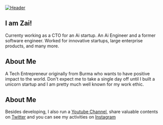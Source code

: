 [![Header](https://github.com/zaiYellYintAung/zaiYellYintAung/blob/master/banner.png?raw=true "Header")](https://github.com/zaiYellYintAung)

## I am Zai!

Currenty working as a CTO for an Ai startup. An Ai Engineer and a former software engineer. Worked for innovative startups, large enterprise products, and many more.

## About Me

A Tech Entrepreneur originally from Burma who wants to have positive impact to the world. Don't expect me to take a single day off until I built a unicorn startup and I am pretty much well known for my work ethic.

## About Me

Besides developing, I also run a [Youtube Channel](https://www.youtube.com/@batman_zai), share valuable contents on [Twitter](https://www.youtube.com/@batman_zai) and you can see my activities on [Instagram](https://www.youtube.com/@batman_zai)

<!--
**AntonioErdeljac/AntonioErdeljac** is a ✨ _special_ ✨ repository because its `README.md` (this file) appears on your GitHub profile.

Here are some ideas to get you started:

- 🔭 I’m currently working on ...
- 🌱 I’m currently learning ...
- 👯 I’m looking to collaborate on ...
- 🤔 I’m looking for help with ...
- 💬 Ask me about ...
- 📫 How to reach me: ...
- 😄 Pronouns: ...
- ⚡ Fun fact: ...
-->
